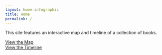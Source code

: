 ```yaml
---
layout: home-infographic
title: Home
permalink: /
---
```


This site features an interactive map and timeline of a collection of books. 

<div class="text-center">
    <a href="{{ 'map.html' | relative_url }}" class="btn btn-primary btn-lg mb-2">View the Map</a>
</div>

<div class="text-center">
    <a href="{{ 'timeline.html' | relative_url }}" class="btn btn-primary btn-lg mb-2">View the Timeline</a>
</div>
